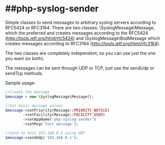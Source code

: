 ##php-syslog-sender
=================

Simple classes to send messages to arbitrary syslog servers according to RFC5424 or RFC3164.
There are two classes: \SyslogMessage\Message, which the preferred and creates messages according
to the RFC5424 (http://tools.ietf.org/html/rfc5424) and \SyslogMessage\BsdMessage which creates messages
according to RFC3164 (http://tools.ietf.org/html/rfc3164).

The two classes are completely independent, so you can use just the one you want (or both).

The messages can be sent through UDP or TCP, just use the sendUdp or sendTcp methods.

Sample usage:

```php
//Create the message
$message = new \SyslogMessage\Message();

//Set basic message values
$message->setPriority(Message::PRIORITY_NOTICE)
        ->setFacility(Message::FACILITY_USER)
        ->setAppName('php-syslog-sender')
        ->setMsg('Test message');

//Send to host 192.168.0.1 using UDP
$message->sendUdp('192.168.0.1');
```
